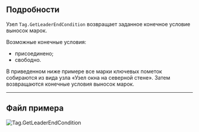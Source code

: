 ## Подробности
Узел `Tag.GetLeaderEndCondition` возвращает заданное конечное условие выносок марок.

Возможные конечные условия:
- присоединено;
- свободно.

В приведенном ниже примере все марки ключевых пометок собираются из вида узла «Узел окна на северной стене». Затем возвращаются конечные условия выносок марок.

___
## Файл примера

![Tag.GetLeaderEndCondition](./Revit.Elements.Tag.GetLeaderEndCondition_img.jpg)
